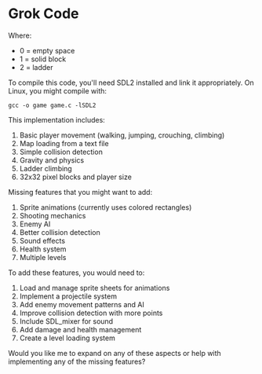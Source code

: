 # Grok Code

Where:
- 0 = empty space
- 1 = solid block
- 2 = ladder

To compile this code, you'll need SDL2 installed and link it appropriately. On Linux, you might compile with:
```
gcc -o game game.c -lSDL2
```

This implementation includes:
1. Basic player movement (walking, jumping, crouching, climbing)
2. Map loading from a text file
3. Simple collision detection
4. Gravity and physics
5. Ladder climbing
6. 32x32 pixel blocks and player size

Missing features that you might want to add:
1. Sprite animations (currently uses colored rectangles)
2. Shooting mechanics
3. Enemy AI
4. Better collision detection
5. Sound effects
6. Health system
7. Multiple levels

To add these features, you would need to:
1. Load and manage sprite sheets for animations
2. Implement a projectile system
3. Add enemy movement patterns and AI
4. Improve collision detection with more points
5. Include SDL_mixer for sound
6. Add damage and health management
7. Create a level loading system

Would you like me to expand on any of these aspects or help with implementing any of the missing features?

​​​​​​​​​​​​​​​​​​​​​​​​​​​​​​​​​​​​​​​​​​​​​​​​​​​​​​​​​​​​​​​​​​​​​​​​​​​​​​​​​​​​​​​​​​​​​​​​​​​​​​​​​​​​​​​​​​​​​​​​​​​​​​​​​​​​​​​​​​​​​​​​​​​​​​​​​​​​​​​​​​​​​​​​​​​​​​​​​​​​​​​​​​​​​​​​​​

